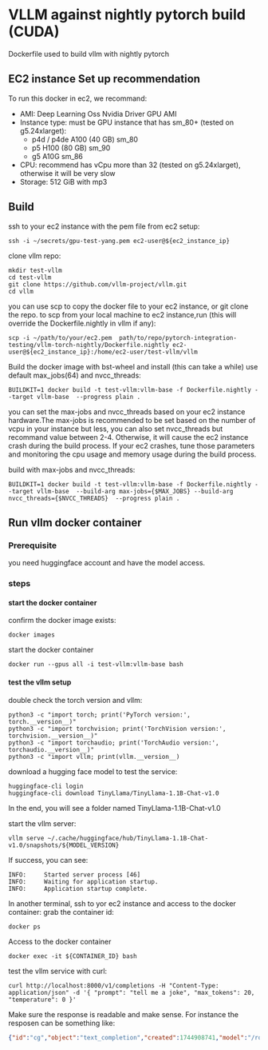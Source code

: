 # VLLM against nightly pytorch build (CUDA)
Dockerfile used to build vllm with nightly pytorch

## EC2 instance Set up recommendation
To run this docker in ec2, we recommand:
- AMI: Deep Learning Oss Nvidia Driver GPU AMI
- Instance type: must be GPU instance that has sm_80+ (tested on g5.24xlarget):
    - p4d / p4de	A100 (40 GB)   sm_80
    - p5	        H100 (80 GB)   sm_90
    - g5	        A10G	       sm_86
- CPU: recommend has vCpu more than 32 (tested on g5.24xlarget), otherwise it will be very slow
- Storage:  512 GiB with mp3


## Build

ssh to your ec2 instance with the pem file from ec2 setup:
```
ssh -i ~/secrets/gpu-test-yang.pem ec2-user@${ec2_instance_ip}
```

clone vllm repo:
```
mkdir test-vllm
cd test-vllm
git clone https://github.com/vllm-project/vllm.git
cd vllm
```

you can use scp to copy the docker file to your ec2 instance, or git clone the repo.
to scp from your local machine to ec2 instance,run (this will override the Dockerfile.nightly in vllm if any):
```
scp -i ~/path/to/your/ec2.pem  path/to/repo/pytorch-integration-testing/vllm-torch-nightly/Dockerfile.nightly ec2-user@${ec2_instance_ip}:/home/ec2-user/test-vllm/vllm
```

Build the docker image with bst-wheel and install (this can take a while)
use default max_jobs(64) and nvcc_threads:

```
BUILDKIT=1 docker build -t test-vllm:vllm-base -f Dockerfile.nightly --target vllm-base  --progress plain .
```

you can set the max-jobs and nvcc_threads based on your ec2 instance hardware.The max-jobs is recommended to be set based on the number of vcpu in your instance but less,
you can also set nvcc_threads but recommand value between 2-4. Otherwise, it will cause the ec2 instance crash during the build process. If your ec2 crashes, tune those
parameters and monitoring the cpu usage and memory usage during the build process.

build with max-jobs and nvcc_threads:
```
BUILDKIT=1 docker build -t test-vllm:vllm-base -f Dockerfile.nightly --target vllm-base  --build-arg max-jobs={$MAX_JOBS} --build-arg nvcc_threads={$NVCC_THREADS}  --progress plain .
```

## Run vllm docker container
### Prerequisite
you need huggingface account and have the model access.

### steps

#### start the docker container
confirm the docker image exists:
```
docker images
```

start the docker container
```
docker run --gpus all -i test-vllm:vllm-base bash
```

#### test the vllm setup
double check the torch version and vllm:
```
python3 -c "import torch; print('PyTorch version:', torch.__version__)"
python3 -c "import torchvision; print('TorchVision version:', torchvision.__version__)"
python3 -c "import torchaudio; print('TorchAudio version:', torchaudio.__version__)"
python3 -c "import vllm; print(vllm.__version__)
```

download a hugging face model to test the service:
```
huggingface-cli login
huggingface-cli download TinyLlama/TinyLlama-1.1B-Chat-v1.0
```
In the end, you will see a folder named TinyLlama-1.1B-Chat-v1.0

start the vllm server:
```
vllm serve ~/.cache/huggingface/hub/TinyLlama-1.1B-Chat-v1.0/snapshots/${MODEL_VERSION}
```

If success, you can see:
```
INFO:     Started server process [46]
INFO:     Waiting for application startup.
INFO:     Application startup complete.
```

In another terminal, ssh to yor ec2 instance and access to the docker container:
grab the container id:
```
docker ps
```
Access to the docker container
```
docker exec -it ${CONTAINER_ID} bash
```

test the vllm service with curl:
```
curl http://localhost:8000/v1/completions -H "Content-Type: application/json" -d '{ "prompt": "tell me a joke", "max_tokens": 20, "temperature": 0 }'
```
Make sure the response is readable and make sense.
For instance the resposen can be something like:

```json
{"id":"cg","object":"text_completion","created":1744908741,"model":"/root/.cache/huggingface/hub/models--TinyLlama--TinyLlama-1.1B-Chat-v1.0/snapshots/fe8a4ea1ffedaf415f4da2f062534de366a451e6/","choices":[{"index":0,"text":"?\n\nJOKE: (laughs) \"What do you call a pig","logprobs":null,"finish_reason":"length","stop_reason":null,"prompt_logprobs":null}],"usage":{"prompt_tokens":6,"total_tokens":26,"completion_tokens":20,"prompt_tokens_details":null}}root@d74fba02bd21:/vllm-workspace#
```
